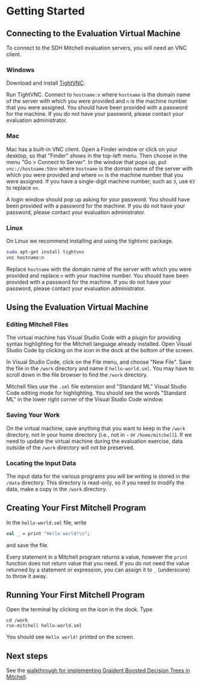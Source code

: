 # Getting Started

## Connecting to the Evaluation Virtual Machine

To connect to the SDH Mitchell evaluation servers, you will need an VNC client.

### Windows

Download and install [TightVNC](https://www.tightvnc.com/).

Run TightVNC. Connect to `hostname:n` where `hostname` is the domain name
of the server with which you were provided and
`n` is the machine number that you were
assigned. You should have been provided with a password for the machine.
If you do not have your password, please contact your evaluation administrator.

### Mac

Mac has a built-in VNC client. Open a Finder window or click on your desktop, so
that "Finder" shows in the top-left menu. Then choose in the menu "Go > Connect
to Server". In the window that pops up, put `vnc://hostname:59nn`
where `hostname` is the domain name of the server with which you were provided and
where `nn` is the machine number that you were assigned.
If you have a single-digit machine number, such as `3`, use `03` to replace `nn`.

A login window should pop up asking for your password.
You should have been provided with a password for the machine.
If you do not have your password, please contact your evaluation administrator.

### Linux

On Linux we recommend installing and using the tightvnc package.

```bash
sudo apt-get install tightvnc
vnc hostname:n
```

Replace `hostname` with the domain name of the server with which you were provided and
replace `n` with your machine number.
You should have been provided with a password for the machine.
If you do not have your password, please contact your evaluation administrator.


## Using the Evaluation Virtual Machine

### Editing Mitchell Files

The virtual machine has Visual Studio Code with a plugin for providing syntax
highlighting for the Mitchell language already installed. Open Visual Studio
Code by clicking on the icon in the dock at the bottom of the screen.

In Visual Studio Code, click on the File menu, and choose "New File". Save the
file in the `/work` directory and name it `hello-world.sml`. You may have to
scroll down in the file browser to find the `/work` directory.

Mitchell files use the `.sml` file extension and "Standard ML" Visual Studio
Code editing mode for highlighting. You should see the words "Standard ML" in
the lower right corner of the Visual Studio Code window.

### Saving Your Work

On the virtual machine, save anything that you want to keep in the `/work`
directory, not in your home directory (i.e., not in `~` or `/home/mitchell`). If
we need to update the virtual machine during the evaluation exercise, data
outside of the `/work` directory will not be preserved.

### Locating the Input Data

The input data for the various programs you will be writing is stored in the
`/data` directory. This directory is read-only, so if you need to modify the
data, make a copy in the `/work` directory.

## Creating Your First Mitchell Program

In the `hello-world.sml` file, write

```sml
val _ = print "Hello world!\n";
```

and save the file.

Every statement in a Mitchell program returns a value, however the `print`
function does not return value that you need. If you do not need the value
returned by a statement or expression, you can assign it to `_` (underscore) to
throw it away.

## Running Your First Mitchell Program

Open the terminal by clicking on the icon in the dock. Type

```shell
cd /work
run-mitchell hello-world.sml
```

You should see `Hello world!` printed on the screen.

## Next steps

See the [walkthrough for implementing Graident Boosted Decision Trees in
Mitchell](walkthrough-gbdt.md).
